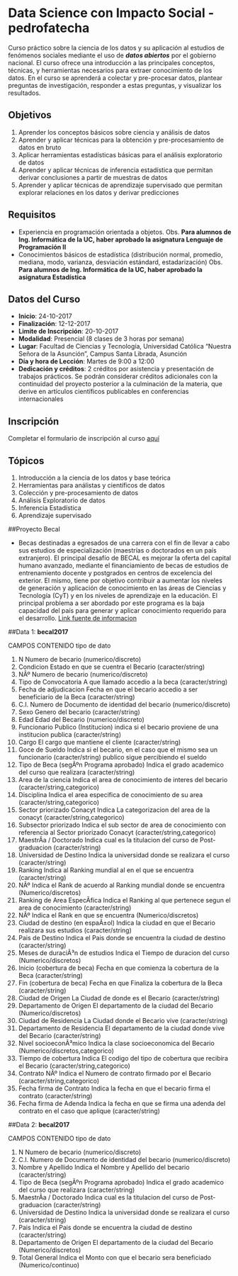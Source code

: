 # Data Science con Impacto Social - pedrofatecha

Curso práctico sobre la ciencia de los datos y su aplicación al estudios de fenómenos sociales mediante el uso de _**datos abiertos**_ por el gobierno nacional. El curso ofrece una introducción a las principales conceptos, técnicas, y herramientas necesarios para extraer conocimiento de los datos. En el curso se aprenderá a colectar y pre-procesar datos, plantear preguntas de investigación, responder a estas preguntas, y visualizar los resultados.

## Objetivos

1. Aprender los conceptos básicos sobre ciencia y análisis de datos
2. Aprender y aplicar técnicas para la obtención y pre-procesamiento de datos en bruto
3. Aplicar herramientas estadísticas básicas para el análisis exploratorio de datos
4. Aprender y aplicar técnicas de inferencia estadística que permitan derivar conclusiones a partir de muestras de datos
5. Aprender y aplicar técnicas de aprendizaje supervisado que permitan explorar relaciones en los datos y derivar predicciones

## Requisitos

* Experiencia en programación orientada a objetos. Obs. __Para alumnos de Ing. Informática de la UC, haber aprobado la asignatura Lenguaje de Programación II__
* Conocimientos básicos de estadística (distribución normal, promedio, mediana, modo, varianza, desviación estándard, estadarización) Obs. __Para alumnos de Ing. Informática de la UC, haber aprobado la asignatura Estadística__

 ## Datos del Curso

* __Inicio__: 24-10-2017
* __Finalización__: 12-12-2017
* __Limite de Inscripción__: 20-10-2017
* __Modalidad__: Presencial (8 clases de 3 horas por semana)
* __Lugar__: Facultad de Ciencias y Tecnología, Universidad Católica “Nuestra Señora de la Asunción”, Campus Santa Librada, Asunción
* __Día y hora de Lección__: Martes de 9:00 a 12:00
* __Dedicación y créditos__: 2 créditos por asistencia y presentación de trabajos prácticos. Se podrán considerar créditos adicionales con la continuidad del proyecto posterior a la culminación de la materia, que derive en artículos científicos publicables en conferencias internacionales

## Inscripción

Completar el formulario de inscripción al curso [aquí](https://goo.gl/forms/tOsDDGlfnqG3Yb0r2)

## Tópicos

1. Introducción a la ciencia de los datos y base teórica
2. Herramientas para análistas y científicos de datos
3. Colección y pre-procesamiento de datos
4. Análisis Exploratorio de datos
5. Inferencia Estadística
6. Aprendizaje supervisado

##Proyecto Becal

* Becas destinadas a egresados de una carrera con el fin de llevar a cabo sus estudios de especialización (maestrías o doctorados en un país extranjero). El principal desafío de BECAL es mejorar la oferta del capital humano avanzado, mediante el financiamiento de becas de estudios de entrenamiento docente y postgrados en centros de excelencia del exterior. El mismo, tiene por objetivo contribuir a aumentar los niveles de generación y aplicación de conocimiento en las áreas de Ciencias y Tecnología (CyT) y en los niveles de aprendizaje en la educación. El principal problema a ser abordado por este programa es la baja capacidad del país para generar y aplicar conocimiento requerido para el desarrollo. [Link fuente de informacion](http://www.becal.gov.py/)

##Data 1: __becal2017__

 CAMPOS	         											CONTENIDO	               																	tipo de dato
1. N	      												Numero de becario	       																(numerico/discreto)
2. Condicion 												Estado en que se cuentra el Becario														(caracter/string)
3. NÂº 														Numero de becario																		(numerico/discreto)
4. Tipo de Convocatoria 									A que llamado accedio a la beca															(caracter/string)
5. Fecha de adjudicacion 									Fecha en que el becario accedio a ser beneficiario de la Beca							(caracter/string)
6. C.I. 													Numero de Documento de identidad del becario											(numerico/discreto)
7. Sexo														Genero del becario																		(caracter/string)
8. Edad														Edad del Becario						 												(numerico/discreto)
9. Funcionario Publico (Institucion)						indica si el becario proviene de una institucion publica								(caracter/string)
10. Cargo													El cargo que mantiene el cliente														(caracter/string)
11. Goce de Sueldo											Indica si el becario, en el caso que el mismo sea un funcionario  						(caracter/string)
															publico sigue percibiendo el sueldo	
12. Tipo de Beca (segÃºn Programa aprobado)	 				Indica el grado academico del curso que realizara										(caracter/string)
13. Area de la ciencia										Indica el area de conocimiento de interes del becario									(caracter/string,categorico)
14. Disciplina												Indica el area especifica de conocimiento de su area									(caracter/string,categorico)
15. Sector priorizado Conacyt								Indica La categorizacion del area de la conacyt											(caracter/string,categorico)
16. Subsector priorizado									Indica el sub sector de area de conocimiento con referencia al  Sector priorizado Conacyt	(caracter/string,categorico)
17. MaestrÃ­a / Doctorado									Indica cual es la titulacion del curso de Post-graduacion								(caracter/string)
18. Universidad de Destino 									Indica la universidad donde se realizara el curso										(caracter/string)
19. Ranking  												Indica al  Ranking mundial al en el que se encuentra									(caracter/string)
20. NÂº														Indica el Rank de acuerdo al Ranking mundial donde se encuentra							(Numerico/discretos)
21. Ranking de Area EspecÃ­fica								Indica el Ranking al que pertenece segun el area de conocimiento						(caracter/string)
22. NÂº														Indica el Rank en que se encuentra														(Numerico/discretos)
23. Ciudad de destino (en espaÃ±ol)							Indica la ciudad en que el Becario realizara sus estudios								(caracter/string)
24. Pais de Destino											Indica el Pais donde se encuentra la ciudad de destino									(caracter/string)
25. Meses de duraciÃ³n de estudios							Indica el Tiempo de duracion del curso													(Numerico/discretos)
26. Inicio (cobertura de beca) 								Fecha en que comienza la cobertura de la Beca											(caracter/string)
27. Fin (cobertura de beca)									Fecha en que Finaliza la cobertura de la Beca											(caracter/string)
28. Ciudad de Origen										La Ciudad de donde es el Becario														(caracter/string)
29. Departamento de Origen									El departamento de la ciudad del Becario												(Numerico/discretos)
30. Ciudad de Residencia									La Ciudad donde el Becario vive															(caracter/string)
31. Departamento de Residencia								El departamento de la ciudad donde vive del Becario										(caracter/string)
32. Nivel socioeconÃ³mico									Indica la clase socioeconomica del Becario												(Numerico/discretos,categorico)
33. Tiempo de cobertura										Indica El codigo del tipo de cobertura que recibira el Becario							(caracter/string,categorico)
34. Contrato NÂº											Indica el Numero de contrato firmado por el Becario										(caracter/string,categorico)
35. Fecha firma de Contrato									Indica la fecha en que el becario firma el contrato										(caracter/string)
36. Fecha firma de Adenda									Indica la fecha en que se firma una adenda del contrato en el caso que aplique			(caracter/string)


##Data 2: __becal2017__

 CAMPOS	         											CONTENIDO	               																	tipo de dato

1. N	      												Numero de becario	       																(numerico/discreto)
2. C.I. 													Numero de Documento de identidad del becario											(numerico/discreto)
3. Nombre y Apellido										Indica el Nombre y Apellido del becario													(caracter/string)
4. Tipo de Beca (segÃºn Programa aprobado)	 				Indica el grado academico del curso que realizara										(caracter/string)
5. MaestrÃ­a / Doctorado									Indica cual es la titulacion del curso de Post-graduacion								(caracter/string)
6. Universidad de Destino 									Indica la universidad donde se realizara el curso										(caracter/string)
7. Pais  													Indica el Pais donde se encuentra la ciudad de destino									(caracter/string)
8. Departamento de Origen									El departamento de la ciudad del Becario												(Numerico/discretos)
9. Total General											Indica el Monto con que el becario sera beneficiado										(Numerico/continuo)	 